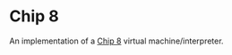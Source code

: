 # Chip 8

An implementation of a [Chip 8](https://en.wikipedia.org/wiki/CHIP-8) virtual machine/interpreter.